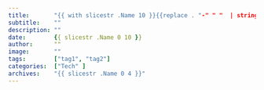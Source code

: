 ```yaml
---
title:       "{{ with slicestr .Name 10 }}{{replace . "-" " "  | strings.TrimLeft " " | title }}{{end}}"
subtitle:    ""
description: ""
date:        {{ slicestr .Name 0 10 }}
author:      ""
image:       ""
tags:        ["tag1", "tag2"]
categories:  ["Tech" ]
archives:    "{{ slicestr .Name 0 4 }}"
---
```




